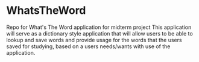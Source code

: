 # WhatsTheWord
Repo for What's The Word application for midterm project
This application will serve as a dictionary style application that will allow users to be able to lookup and save words and provide usage
for the words that the users saved for studying, based on a users needs/wants with use of the application.
